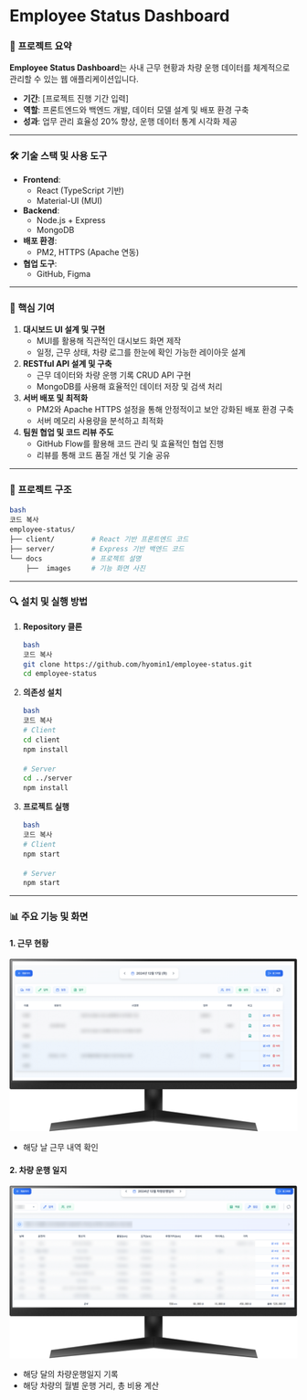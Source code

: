 # **Employee Status Dashboard**

### 📌 **프로젝트 요약**

**Employee Status Dashboard**는 사내 근무 현황과 차량 운행 데이터를 체계적으로 관리할 수 있는 웹 애플리케이션입니다.

- **기간**: [프로젝트 진행 기간 입력]
- **역할**: 프론트엔드와 백엔드 개발, 데이터 모델 설계 및 배포 환경 구축
- **성과**: 업무 관리 효율성 20% 향상, 운행 데이터 통계 시각화 제공

---

### 🛠️ **기술 스택 및 사용 도구**

- **Frontend**:
  - React (TypeScript 기반)
  - Material-UI (MUI)
- **Backend**:
  - Node.js + Express
  - MongoDB
- **배포 환경**:
  - PM2, HTTPS (Apache 연동)
- **협업 도구**:
  - GitHub, Figma

---

### 🌟 **핵심 기여**

1. **대시보드 UI 설계 및 구현**
   - MUI를 활용해 직관적인 대시보드 화면 제작
   - 일정, 근무 상태, 차량 로그를 한눈에 확인 가능한 레이아웃 설계
2. **RESTful API 설계 및 구축**
   - 근무 데이터와 차량 운행 기록 CRUD API 구현
   - MongoDB를 사용해 효율적인 데이터 저장 및 검색 처리
3. **서버 배포 및 최적화**
   - PM2와 Apache HTTPS 설정을 통해 안정적이고 보안 강화된 배포 환경 구축
   - 서버 메모리 사용량을 분석하고 최적화
4. **팀원 협업 및 코드 리뷰 주도**
   - GitHub Flow를 활용해 코드 관리 및 효율적인 협업 진행
   - 리뷰를 통해 코드 품질 개선 및 기술 공유

---

### 📂 **프로젝트 구조**

```bash
bash
코드 복사
employee-status/
├── client/         # React 기반 프론트엔드 코드
├── server/         # Express 기반 백엔드 코드
└── docs            # 프로젝트 설명
    ├──  images     # 기능 화면 사진
```

---

### 🔍 **설치 및 실행 방법**

1. **Repository 클론**

   ```bash
   bash
   코드 복사
   git clone https://github.com/hyomin1/employee-status.git
   cd employee-status

   ```

2. **의존성 설치**

   ```bash
   bash
   코드 복사
   # Client
   cd client
   npm install

   # Server
   cd ../server
   npm install

   ```

3. **프로젝트 실행**

   ```bash
   bash
   코드 복사
   # Client
   npm start

   # Server
   npm start

   ```

---

### 📊 **주요 기능 및 화면**

#### 1. 근무 현황

![근무현황 화면](./docs/images/근무%20현황.png)

- 해당 날 근무 내역 확인

#### 2. 차량 운행 일지

![차량운행일지 화면](./docs/images/차량%20운행일지%20화면.png)

- 해당 달의 차량운행일지 기록
- 해당 차량의 월별 운행 거리, 총 비용 계산
